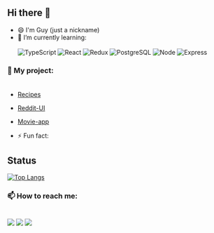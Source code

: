 ## Hi there 👋

- 😄 I'm Guy (just a nickname)
- 🌱 I’m currently learning: <br /><br />
![TypeScript](https://img.shields.io/badge/TypeScript-007ACC?style=for-the-badge&logo=typescript&logoColor=white)
![React](https://img.shields.io/badge/React-20232A?style=for-the-badge&logo=react&logoColor=61DAFB)
![Redux](https://img.shields.io/badge/Redux-593D88?style=for-the-badge&logo=redux&logoColor=white)
![PostgreSQL](https://img.shields.io/badge/PostgreSQL-316192?style=for-the-badge&logo=postgresql&logoColor=white)
![Node](https://img.shields.io/badge/Node.js-43853D?style=for-the-badge&logo=node.js&logoColor=white)
![Express](https://img.shields.io/badge/Express.js-404D59?style=for-the-badge)

### 📖 My project: <br /><br />
- [Recipes](https://myfirstrecipes.netlify.app/)
- [Reddit-UI](https://reddit-ui-jth.netlify.app/)
- [Movie-app](https://movie-app-jth.netlify.app/)

- ⚡ Fun fact: 

Status
---

[![Top Langs](https://github-readme-stats.vercel.app/api/top-langs/?username=jeerasakth&layout=compact)](https://github.com/anuraghazra/github-readme-stats)

### 📫 How to reach me: <br /><br />
[<img src="https://img.shields.io/badge/Facebook-Jeerasak G Todsungnern-blue">](https://www.facebook.com/jeerasak.todsungnern/)
[<img src="https://img.shields.io/badge/LINE-chiefguy-brightgreen">](https://line.me/ti/p/gEvhC82dVq)
[<img src="https://img.shields.io/badge/Email-Jeerasakg01%40Gmail.com-orange">](mailto:jeerasakg01@gmail.com)
